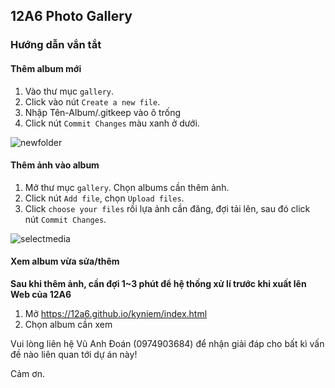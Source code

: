 ## 12A6 Photo Gallery

### Hướng dẫn vắn tắt

#### Thêm album mới
1. Vào thư mục `gallery`.
2. Click vào nút `Create a new file`.
3. Nhập Tên-Album/.gitkeep vào ô trống
4. Click nút `Commit Changes` màu xanh ở dưới.

![newfolder](https://media.giphy.com/media/455paOHOAWr4KWNOtg/giphy.gif)

#### Thêm ảnh vào album
1. Mở thư mục `gallery`. Chọn albums cần thêm ảnh.
2. Click nút `Add file`, chọn `Upload files`.
3. Click `choose your files` rồi lựa ảnh cần đăng, đợi tải lên, sau đó click nút `Commit Changes`.

![selectmedia](http://media.giphy.com/media/2uIfenjYx5anbQOEAo/giphy.gif)

#### Xem album vừa sửa/thêm
**Sau khi thêm ảnh, cần đợi 1~3 phút để hệ thống xử lí trước khi xuất lên Web của 12A6**
1. Mở https://12a6.github.io/kyniem/index.html
2. Chọn album cần xem

Vui lòng liên hệ Vũ Anh Đoán (0974903684) để nhận giải đáp cho bất kì vấn đề nào liên quan tới dự án này!

Cảm ơn. 
